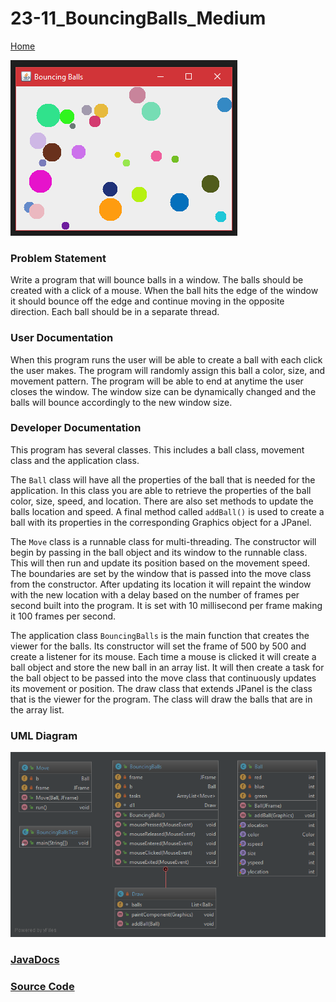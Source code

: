 # 23-11_BouncingBalls_Medium

[Home](https://github.com/Aleyx4/Introduction-to-Software-Design-Fall-2017 "Home")

![ScreenShot](https://github.com/Aleyx4/Introduction-to-Software-Design-Fall-2017/blob/master/23-11_BouncingBalls_Medium/doc/Screenshot.png?raw=true)

### Problem Statement
Write a program that will bounce balls in a window. The balls should be created with a click of a mouse. When the ball hits the edge of the window it should bounce off the edge and continue moving in the opposite direction. Each ball should be in a separate thread.

### User Documentation
When this program runs the user will be able to create a ball with each click the user makes. The program will randomly assign this ball a color, size, and movement pattern. The program will be able to end at anytime the user closes the window. The window size can be dynamically changed and the balls will bounce accordingly to the new window size.

### Developer Documentation
This program has several classes. This includes a ball class, movement class and the application class.

The `Ball` class will have all the properties of the ball that is needed for the application. In this class you are able to retrieve the properties of the ball color, size, speed, and location. There are also set methods to update the balls location and speed. A final method called `addBall()` is used to create a ball with its properties in the corresponding Graphics object for a JPanel.

The `Move` class is a runnable class for multi-threading. The constructor will begin by passing in the ball object and its window to the runnable class. This will then run and  update its position based on the movement speed. The boundaries are set by the window that is passed into the move class from the constructor. After updating its location it will repaint the window with the new location with a delay based on the number of frames per second built into the program. It is set with 10 millisecond per frame making it 100 frames per second.

The application class `BouncingBalls` is the main function that creates the viewer for the balls. Its constructor will set the frame of 500 by 500 and create a listener for its mouse. Each time a mouse is clicked it will create a ball object and store the new ball in an array list. It will then create a task for the ball object to be passed into the move class that continuously updates its movement or position. The draw class that extends JPanel is the class that is the viewer for the program. The class will draw the balls that are in the array list.

### UML Diagram

![23-11_BouncingBalls_Medium_UML](https://github.com/Aleyx4/Introduction-to-Software-Design-Fall-2017/blob/master/23-11_BouncingBalls_Medium/doc/23-11_BouncingBalls_Medium_UML.png?raw=true)

### [JavaDocs](https://github.com/Aleyx4/Introduction-to-Software-Design-Fall-2017/23-11_BouncingBalls_Medium/doc/)

### [Source Code](https://github.com/Aleyx4/Introduction-to-Software-Design-Fall-2017/23-11_BouncingBalls_Medium/src/)
